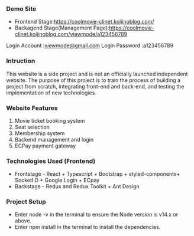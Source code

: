### Demo Site

- Frontend Stage:https://coolmovie-clinet.koijinoblog.com/
- Backagend Stage(Management Page):https://coolmovie-clinet.koijinoblog.com/viewmode/a123456789

Login Account :viewmode@gmail.com
Login Password :a123456789

### Intruction

This website is a side project and is not an officially launched independent website. The purpose of this project is to train the process of building a project from scratch, integrating front-end and back-end, and testing the implementation of new technologies.

### Website Features

1. Movie ticket booking system
2. Seat selection
3. Membership system
4. Backend management and login
5. ECPay payment gateway

### Technologies Used (Frontend)

- Frontstage - React + Typescript + Bootstrap + styled-components+ SocketI.O + Google Login + ECpay
- Backstage - Redux and Redux Toolkit + Ant Design

### Project Setup

- Enter node -v in the terminal to ensure the Node version is v14.x or above.
- Enter npm install in the terminal to install the dependencies.
